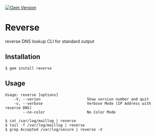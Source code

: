 [![Gem Version](https://badge.fury.io/rb/reverse.png)](http://badge.fury.io/rb/reverse)

# Reverse

reverse DNS lookup CLI for standard output

## Installation

    $ gem install reverse

## Usage

```
Usage: reverse [options]
    -V, --verion                     Show version number and quit
    -v, --verbose                    Verbose Mode (IP Address with reverse DNS)
        --no-color                   No Color Mode
```

    $ cat /var/log/maillog | reverse
    $ tail -f /var/log/maillog | reverse
    $ grep Accepted /var/log/secure | reverse -V

